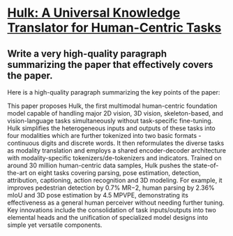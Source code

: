 # [Hulk: A Universal Knowledge Translator for Human-Centric Tasks](https://arxiv.org/abs/2312.01697)

## Write a very high-quality paragraph summarizing the paper that effectively covers the paper.

 Here is a high-quality paragraph summarizing the key points of the paper:

This paper proposes Hulk, the first multimodal human-centric foundation model capable of handling major 2D vision, 3D vision, skeleton-based, and vision-language tasks simultaneously without task-specific fine-tuning. Hulk simplifies the heterogeneous inputs and outputs of these tasks into four modalities which are further tokenized into two basic formats - continuous digits and discrete words. It then reformulates the diverse tasks as modality translation and employs a shared encoder-decoder architecture with modality-specific tokenizers/de-tokenizers and indicators. Trained on around 30 million human-centric data samples, Hulk pushes the state-of-the-art on eight tasks covering parsing, pose estimation, detection, attribution, captioning, action recognition and 3D modeling. For example, it improves pedestrian detection by 0.7% MR−2, human parsing by 2.36% mIoU and 3D pose estimation by 4.5 MPVPE, demonstrating its effectiveness as a general human perceiver without needing further tuning. Key innovations include the consolidation of task inputs/outputs into two elemental heads and the unification of specialized model designs into simple yet versatile components.
